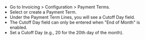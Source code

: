 - Go to Invoicing > Configuration > Payment Terms.
- Select or create a Payment Term.
- Under the Payment Term Lines, you will see a Cutoff Day field.
- The Cutoff Day field can only be entered when "End of Month" is enabled.
- Set a Cutoff Day (e.g., 20 for the 20th day of the month).
